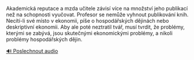
Akademická reputace a mzda učitele závisí více na množství jeho publikací než na schopnosti vyučovat. Profesor se nemůže vyhnout publikování knih. Necítí-li své místo v ekonomii, píše o hospodářských dějinách nebo deskriptivní ekonomii. Aby ale poté neztratil tvář, musí tvrdit, že problémy, kterými se zabývá, jsou skutečnými ekonomickými problémy, a nikoli problémy hospodářských dějin.

[🔊 Poslechnout audio](/data/7-paragraphs/audio/chapter_169/para_013-Akademick-reputace-a-mzda-uitele-zvis-vce-na.mp3)
